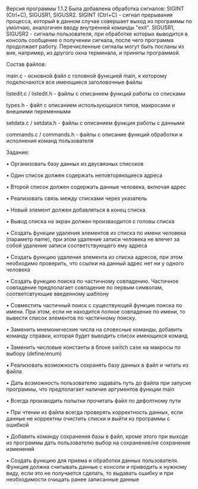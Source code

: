 Версия программы 1.1.2
Была добавлена обработка сигналов: SIGINT (Ctrl+C), SIGUSR1, SIGUSR2.
SIGINT (Ctrl+C) - сигнал прерывания процесса, который в данном случае совершает выход из программы по умолчаю, аналогичен вводу внутренней команды "exit".
SIGUSR1, SIGUSR2 - сигналы пользователя, при обработке которых выводится в консоль сообщение о получении сигнала, после чего программа продолжает работу. Перечисленные сигналы могут быть посланы из вне, например, из другого окна терминала, и приняты программой.

Состав файлов:

main.c - основной файл с головной функцией main, к которому подключаются все имеющиеся заголовочные файлы

listedit.c / listedit.h - файлы с описанием функций работы со списками

types.h - файл с описанием использующихся типов, макросами и внешними переменными

setdata.c / setdata.h - файлы с описанием функция работы с данными

commands.c / commands.h - файлы с описание функций обработки и исполнения команд пользователя

Задание:

• Организовать базу данных из двусвязных списоков

• Один список должен содержать неповторяющиеся адреса

• Второй список должен содержать данные человека, включая адрес

• Реализовать связь между списками через указатель

• Новый элемент должен добавляться в конец списка

• Вывод списка на экран должен произваодится с головы списка

• Создать функции удаления элементов из списка по имени человека (параметр name), при этом удаление записи человека не влечет за собой удаление записи соответствующего ему адреса

• Создать функцию удаления элемента из списка адресов, при этом необходимо проверить, что ссылки на данный адрес нет ни у одного человека

• Создать функцию поиска по частичному совпадению. Частичное совпадение предполагает совпадение по первым символам, соответсвтующие введенному шаблону

• Совместить частичный поиск с существующей функцие поиска по имени. При этом, если не находится полное совпадение по имени, то вывести список элементов по частичному поиску.

• Заменить мнемонические числа на словесные команды, добавить команду справки, которая будет выводить список имеющихся команд

• Заменить числовые константы в блоке switch case на макросы по выбору (define/enum)

• Реализовать возможность сохранять базу данных в файл и читать из файла

• Дать возможность пользователю задавать путь до файла при запуске программы, что предполагает наличие аргументов функции main

• Всегда производить попытки прочитать файл по дефолтному пути

• При чтении из файла всегда проверять корректность данных, если данные не корректны очистить списки и выйти из программы с ошибкой

• Добавить команду сохранения базы в файл, кроме этого при выходе из программы дать пользователю выбор на сохранение/не сохранение изменений

• Создать функцию для приема и обработки данных пользователя. Функция должна считывать данные с консоли и приводить к нужному виду, если это не получается сделать, то выдавать ошибку и при необходимости очищать ранее записанные данные

